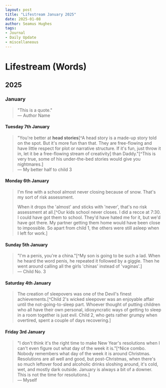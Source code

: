 ```yaml
---
layout: post
title: "Lifestream January 2025"
date: 2025-01-08
author: Seamus Hughes
tags:
- Journal
- Daily Update
- miscellaneous 
---
```


# Lifestream (Words)

## 2025 

### January

> "This is a quote."\
> — Author Name

#### Tuesday 7th January 

> "You're better at **head stories**[^A head story is a made-up story told on the spot. But it's more fun than that. They are free-flowing and have little respect for plot or narrative structure. If it's fun, just throw it in, let it be a free-flowing stream of creativity] than Daddy."[^This is very true, some of his under-the-bed stories would give you nightmares.]\
> — My better half to child 3

#### Monday 6th January

> I'm fine with a school almost never closing because of snow. That's my sort of risk assessment. 
> 
> When it drops the 'almost' and sticks with 'never', that's no risk assessment at all.[^Our kids school never closes. I did a recce at 7:30. I could have got them to school. They'd have hated me for it, but we'd have got there. My partner getting them home would have been close to impossible. So apart from child 1, the others were still asleep when I left for work.]

#### Sunday 5th January 

> "I'm a penis, you're a china."[^My son is going to be such a lad. When he heard the word penis, he repeated it followed by a giggle. Then he went around calling all the girls 'chinas' instead of 'vaginas'.]\
> — Child No. 3

#### Saturday 4th January 

> The creation of sleepovers was one of the Devil's finest achievements.[^Child 2's wicked sleepover was an enjoyable affair until the not-going-to-sleep part. Whoever thought of putting children who all have their own personal, idiosyncratic ways of getting to sleep in a room together is just evil. Child 2, who gets rather grumpy when overtired, spent a couple of days recovering.]

#### Friday 3rd January 

> "I don't think it's the right time to make New Year's resolutions when I can't even figure out what day of the week it is."[^Nice combo. Nobody remembers what day of the week it is around Christmas. Resolutions are all well and good, but post-Christmas, when there's so much leftover food and alcoholic drinks sloshing around, it's cold, wet, and mostly dark outside. January is always a bit of a downer. This is not the time for resolutions.] \
> — Myself
